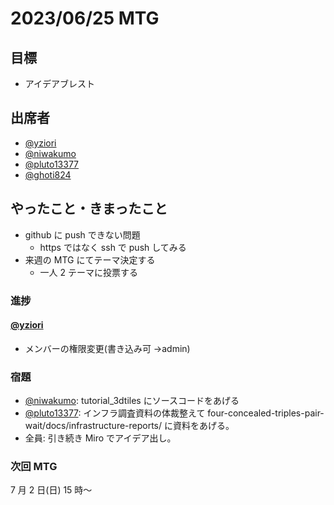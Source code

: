 # 2023/06/25 MTG

## 目標

- アイデアブレスト

## 出席者

- [@yziori](https://github.com/yziori)
- [@niwakumo](https://github.com/niwakumo)
- [@pluto13377](https://github.com/pluto13377)
- [@ghoti824](https://github.com/ghoti824)

## やったこと・きまったこと

- github に push できない問題
  - https ではなく ssh で push してみる
- 来週の MTG にてテーマ決定する
  - 一人 2 テーマに投票する

### 進捗

#### [@yziori](https://github.com/yziori)

- メンバーの権限変更(書き込み可 →admin)

### 宿題

- [@niwakumo](https://github.com/niwakumo): tutorial_3dtiles にソースコードをあげる
- [@pluto13377](https://github.com/pluto13377): インフラ調査資料の体裁整えて four-concealed-triples-pair-wait/docs/infrastructure-reports/ に資料をあげる。
- 全員: 引き続き Miro でアイデア出し。

### 次回 MTG

7 月 2 日(日) 15 時〜
